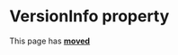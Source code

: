 # VersionInfo property

This page has [**moved**](https://lib-docs.delphidabbler.com/AboutBox/3.6/API/TPJAboutBoxDlg-VersionInfo)